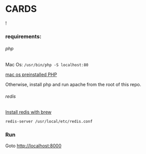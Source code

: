 # CARDS

[](card.png)!

### requirements:

###### php

Mac Os: `/usr/bin/php -S localhost:80`

[mac os preinstalled PHP](https://medium.com/@romaninsh/install-php-7-2-on-macos-high-sierra-with-homebrew-bdc4d1b04ea6)

Otherwise, install php and run apache from the root of this repo.

###### redis

[Install redis with brew](https://gist.github.com/tomysmile/1b8a321e7c58499ef9f9441b2faa0aa8)

```bash
redis-server /usr/local/etc/redis.conf
```

### Run

Goto [http://localhost:8000](http://localhost:8000)

